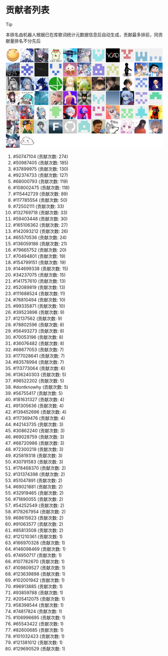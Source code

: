 # 贡献者列表

> [!TIP]
> 本排名由机器人根据已在库歌词统计元数据信息后自动生成，贡献最多排前，同贡献量排名不分先后

![贡献者头像画廊](./CONTRIBUTORS.svg)

1. #50747104 (贡献次数: 274)
2. #50987405 (贡献次数: 185)
3. #37899975 (贡献次数: 130)
4. #92374733 (贡献次数: 127)
5. #68000793 (贡献次数: 119)
6. #108002475 (贡献次数: 118)
7. #115442729 (贡献次数: 89)
8. #117785554 (贡献次数: 50)
9. #72502111 (贡献次数: 33)
10. #132769718 (贡献次数: 33)
11. #59403448 (贡献次数: 30)
12. #165106362 (贡献次数: 27)
13. #142093212 (贡献次数: 26)
14. #65570536 (贡献次数: 24)
15. #136059186 (贡献次数: 21)
16. #79665752 (贡献次数: 20)
17. #70494801 (贡献次数: 19)
18. #154799151 (贡献次数: 19)
19. #144699338 (贡献次数: 15)
20. #34237075 (贡献次数: 15)
21. #141757610 (贡献次数: 13)
22. #52089819 (贡献次数: 13)
23. #111688524 (贡献次数: 11)
24. #76810494 (贡献次数: 10)
25. #99335871 (贡献次数: 10)
26. #39523898 (贡献次数: 9)
27. #12137562 (贡献次数: 9)
28. #78802596 (贡献次数: 8)
29. #56493273 (贡献次数: 8)
30. #70053196 (贡献次数: 8)
31. #36076482 (贡献次数: 8)
32. #68677053 (贡献次数: 7)
33. #177028641 (贡献次数: 7)
34. #83578994 (贡献次数: 7)
35. #113773064 (贡献次数: 6)
36. #136240303 (贡献次数: 5)
37. #98522202 (贡献次数: 5)
38. #dontknowhy (贡献次数: 5)
39. #56755417 (贡献次数: 5)
40. #181631327 (贡献次数: 4)
41. #91305636 (贡献次数: 4)
42. #139452696 (贡献次数: 4)
43. #117369476 (贡献次数: 4)
44. #42143735 (贡献次数: 3)
45. #30862240 (贡献次数: 3)
46. #69028759 (贡献次数: 3)
47. #68720986 (贡献次数: 3)
48. #72300219 (贡献次数: 3)
49. #25819318 (贡献次数: 3)
50. #30791583 (贡献次数: 3)
51. #178468370 (贡献次数: 2)
52. #131374398 (贡献次数: 2)
53. #51047891 (贡献次数: 2)
54. #69021881 (贡献次数: 2)
55. #32919465 (贡献次数: 2)
56. #71890055 (贡献次数: 2)
57. #54252549 (贡献次数: 2)
58. #178267954 (贡献次数: 2)
59. #69615623 (贡献次数: 2)
60. #91063577 (贡献次数: 2)
61. #85813508 (贡献次数: 2)
62. #121210361 (贡献次数: 1)
63. #166970328 (贡献次数: 1)
64. #146098469 (贡献次数: 1)
65. #74950717 (贡献次数: 1)
66. #107782670 (贡献次数: 1)
67. #109809527 (贡献次数: 1)
68. #123639898 (贡献次数: 1)
69. #102001942 (贡献次数: 1)
70. #96913885 (贡献次数: 1)
71. #93859788 (贡献次数: 1)
72. #205412075 (贡献次数: 1)
73. #58398544 (贡献次数: 1)
74. #74817824 (贡献次数: 1)
75. #106996695 (贡献次数: 1)
76. #65543422 (贡献次数: 1)
77. #82600685 (贡献次数: 1)
78. #101032423 (贡献次数: 1)
79. #121381012 (贡献次数: 1)
80. #129690529 (贡献次数: 1)
